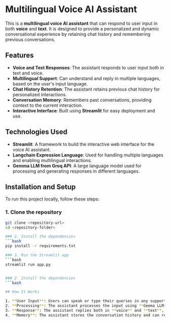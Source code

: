# Multilingual Voice AI Assistant

This is a **multilingual voice AI assistant** that can respond to user input in both **voice** and **text**. It is designed to provide a personalized and dynamic conversational experience by retaining chat history and remembering previous conversations.

## Features
- **Voice and Text Responses**: The assistant responds to user input both in text and voice.
- **Multilingual Support**: Can understand and reply in multiple languages, based on the user's input language.
- **Chat History Retention**: The assistant retains previous chat history for personalized interactions.
- **Conversation Memory**: Remembers past conversations, providing context to the current interaction.
- **Interactive Interface**: Built using **Streamlit** for easy deployment and use.
  
## Technologies Used
- **Streamlit**: A framework to build the interactive web interface for the voice AI assistant.
- **Langchain Expression Language**: Used for handling multiple languages and enabling multilingual interactions.
- **Gemma LLM from Groq API**: A large language model used for processing and generating responses in different languages.


## Installation and Setup

To run this project locally, follow these steps:

### 1. Clone the repository
```bash
git clone <repository-url>
cd <repository-folder>

### 2. Install the dependencies
```bash
pip install -r requirements.txt

### 3. Run the Streamlit app
```bash
streamlit run app.py


### 2. Install the dependencies
```bash

## How It Works

1. **User Input**: Users can speak or type their queries in any supported language.
2. **Processing**: The assistant processes the input using **Geema LLM** via the **Groq API** and generates an appropriate response.
3. **Response**: The assistant replies both in **voice** and **text**, allowing the user to engage through either medium.
4. **Memory**: The assistant stores the conversation history and can reference previous interactions for a more personalized experience.


